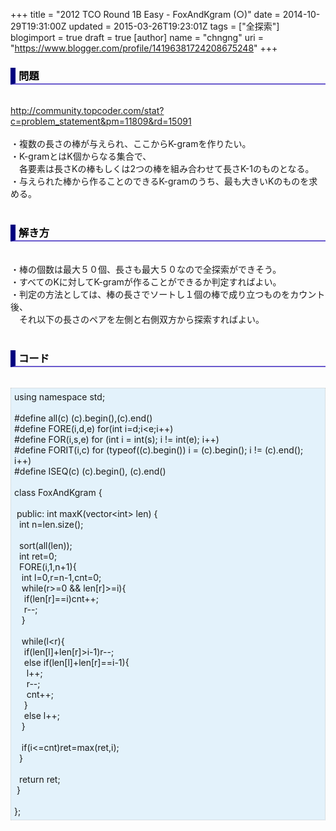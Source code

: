 +++
title = "2012 TCO Round 1B Easy - FoxAndKgram (○)"
date = 2014-10-29T19:31:00Z
updated = 2015-03-26T19:23:01Z
tags = ["全探索"]
blogimport = true
draft = true
[author]
	name = "chngng"
	uri = "https://www.blogger.com/profile/14196381724208675248"
+++

<div dir="ltr" style="text-align: left;" trbidi="on"><h3 style="border-bottom: 2px solid slateblue; border-left: 8px solid navy; color: black; padding: 0px 0px 1px 5px;">問題 </h3><br /><a href="http://community.topcoder.com/stat?c=problem_statement&amp;pm=11809&amp;rd=15091" target="_blank">http://community.topcoder.com/stat?c=problem_statement&amp;pm=11809&amp;rd=15091</a><br /><br />・複数の長さの棒が与えられ、ここからK-gramを作りたい。<br />・K-gramとはK個からなる集合で、<br />　各要素は長さKの棒もしくは2つの棒を組み合わせて長さK-1のものとなる。<br />・与えられた棒から作ることのできるK-gramのうち、最も大きいKのものを求める。<br /><br /><h3 style="border-bottom: 2px solid slateblue; border-left: 8px solid navy; color: black; padding: 0px 0px 1px 5px;">解き方 </h3><br />・棒の個数は最大５０個、長さも最大５０なので全探索ができそう。<br />・すべてのKに対してK-gramが作ることができるか判定すればよい。<br />・判定の方法としては、棒の長さでソートし１個の棒で成り立つものをカウント後、<br />　それ以下の長さのペアを左側と右側双方から探索すればよい。<br /><br /><h3 style="border-bottom: 2px solid slateblue; border-left: 8px solid navy; color: black; padding: 0px 0px 1px 5px;">コード </h3><br /><div style="background-color: #e3f2fb; border: 1px dotted #CCCCCC; padding: 5px;">using namespace std;<br /><br />#define all(c) (c).begin(),(c).end()<br />#define FORE(i,d,e) for(int i=d;i&lt;e;i++)<br />#define FOR(i,s,e) for (int i = int(s); i != int(e); i++)<br />#define FORIT(i,c) for (typeof((c).begin()) i = (c).begin(); i != (c).end(); i++)<br />#define ISEQ(c) (c).begin(), (c).end()<br /><br />class FoxAndKgram {<br /><br /><span class="Apple-tab-span" style="white-space: pre;"> </span>public: int maxK(vector&lt;int&gt; len) {<br /><span class="Apple-tab-span" style="white-space: pre;">  </span>int n=len.size();<br /><br /><span class="Apple-tab-span" style="white-space: pre;">  </span>sort(all(len));<br /><span class="Apple-tab-span" style="white-space: pre;">  </span>int ret=0;<br /><span class="Apple-tab-span" style="white-space: pre;">  </span>FORE(i,1,n+1){<br /><span class="Apple-tab-span" style="white-space: pre;">   </span>int l=0,r=n-1,cnt=0;<br /><span class="Apple-tab-span" style="white-space: pre;">   </span>while(r&gt;=0 &amp;&amp; len[r]&gt;=i){<br /><span class="Apple-tab-span" style="white-space: pre;">    </span>if(len[r]==i)cnt++;<br /><span class="Apple-tab-span" style="white-space: pre;">    </span>r--;<br /><span class="Apple-tab-span" style="white-space: pre;">   </span>}<br /><br /><span class="Apple-tab-span" style="white-space: pre;">   </span>while(l&lt;r){<br /><span class="Apple-tab-span" style="white-space: pre;">    </span>if(len[l]+len[r]&gt;i-1)r--;<br /><span class="Apple-tab-span" style="white-space: pre;">    </span>else if(len[l]+len[r]==i-1){<br /><span class="Apple-tab-span" style="white-space: pre;">     </span>l++;<br /><span class="Apple-tab-span" style="white-space: pre;">     </span>r--;<br /><span class="Apple-tab-span" style="white-space: pre;">     </span>cnt++;<br /><span class="Apple-tab-span" style="white-space: pre;">    </span>}<br /><span class="Apple-tab-span" style="white-space: pre;">    </span>else l++;<br /><span class="Apple-tab-span" style="white-space: pre;">   </span>}<br /><br /><span class="Apple-tab-span" style="white-space: pre;">   </span>if(i&lt;=cnt)ret=max(ret,i);<br /><span class="Apple-tab-span" style="white-space: pre;">  </span>}<br /><br /><span class="Apple-tab-span" style="white-space: pre;">  </span>return ret;<br /><span class="Apple-tab-span" style="white-space: pre;"> </span>}<br /><br />};</div></div>
